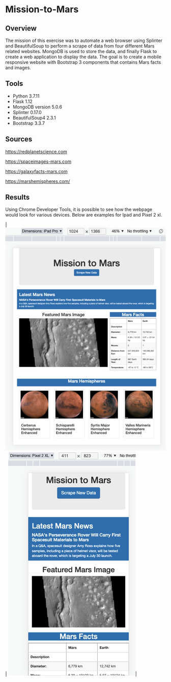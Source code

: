 # Mission-to-Mars

## Overview
The mission of this exercise was to automate a web browser using Splinter and BeautifulSoup to perform a scrape of data from four different Mars related websites.  MongoDB is used to store the data, and finally Flask to create a web application to display the data. The goal is to create a mobile responsive website with Bootstrap 3 components that contains Mars facts and images. 

## Tools
- Python 3.7.11
- Flask 1.12
- MongoDB version 5.0.6
- Splinter 0.17.0
- BeautifulSoup4 2.3.1
- Bootstrap 3.3.7

## Sources
https://redplanetscience.com

https://spaceimages-mars.com

https://galaxyfacts-mars.com

https://marshemispheres.com/

## Results

Using Chrome Developer Tools, it is possible to see how the webpage would look for various devices. Below are examples for Ipad and Pixel 2 xl.

|![IPAD](/Resources/IPAD.png) | ![Pixel](/Resources/Pixel.png)|
